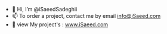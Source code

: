- 👋 Hi, I’m @iSaeedSadeghii
- 📫 To order a project, contact me by email info@iSaeed.com
- 👀 view My project's : www.iSaeed.com

<!---
iSaeedSadeghii/iSaeedSadeghii is a ✨ special ✨ repository because its `README.md` (this file) appears on your GitHub profile.
You can click the Preview link to take a look at your changes.
--->
